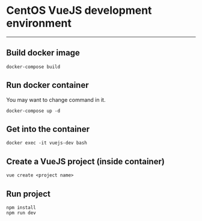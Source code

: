 # CentOS VueJS development environment

---

## Build docker image

```shell
docker-compose build
```

## Run docker container

You may want to change command in it.

```shell
docker-compose up -d
```

## Get into the container

```shell
docker exec -it vuejs-dev bash
```

## Create a VueJS project (inside container)

```shell
vue create <project name>
```

## Run project

```shell
npm install
npm run dev
```

